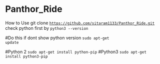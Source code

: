 # Panthor_Ride
How to Use
git clone <code>https://github.com/sitaram1133/Panthor_Ride.git</code>
check python first by
<code>python3 --version</code>

 #Do this if dont show python version
<code>sudo apt-get update</code>

#Python 2
<code>sudo apt-get install python-pip</code>
#Python3
<code>sudo apt-get install python3-pip</code>
